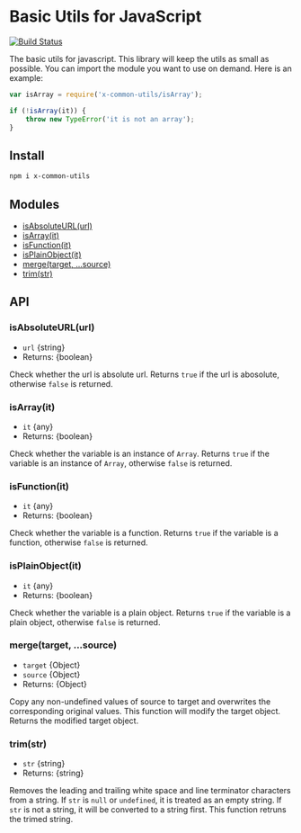 # Basic Utils for JavaScript

[![Build Status](https://travis-ci.org/john-yuan/utils.svg?branch=master)](https://travis-ci.org/john-yuan/utils)

The basic utils for javascript. This library will keep the utils as small as possible. You can import the module you want to use on demand. Here is an example:

```js
var isArray = require('x-common-utils/isArray');

if (!isArray(it)) {
    throw new TypeError('it is not an array');
}
```

## Install

```bash
npm i x-common-utils
```

## Modules

* [isAbsoluteURL(url)](#isabsoluteurlurl)
* [isArray(it)](#isarrayit)
* [isFunction(it)](#isfunctionit)
* [isPlainObject(it)](#isplainobjectit)
* [merge(target, ...source)](#mergetarget-source)
* [trim(str)](#trimstr)

## API

### isAbsoluteURL(url)

* `url` {string}
* Returns: {boolean}

Check whether the url is absolute url. Returns `true` if the url is abosolute, otherwise `false` is returned.

### isArray(it)

* `it` {any}
* Returns: {boolean}

Check whether the variable is an instance of `Array`. Returns `true` if the variable is an instance of `Array`, otherwise `false` is returned.

### isFunction(it)

* `it` {any}
* Returns: {boolean}

Check whether the variable is a function. Returns `true` if the variable is a function, otherwise `false` is returned.


### isPlainObject(it)

* `it` {any}
* Returns: {boolean}

Check whether the variable is a plain object. Returns `true` if the variable is a plain object, otherwise `false` is returned.

### merge(target, ...source)

* `target` {Object}
* `source` {Object}
* Returns: {Object}

Copy any non-undefined values of source to target and overwrites the corresponding original values. This function will modify the target object. Returns the modified target object.

### trim(str)

* `str` {string}
* Returns: {string}

Removes the leading and trailing white space and line terminator characters from a string. If `str` is `null` or `undefined`, it is treated as an empty string. If `str` is not a string, it will be converted to a string first. This function retruns the trimed string.
